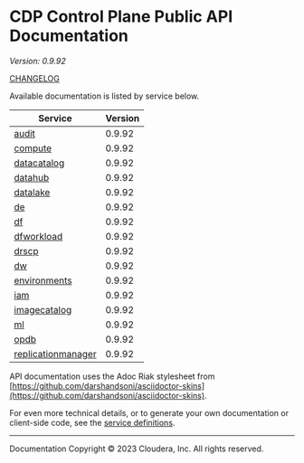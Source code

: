 # CDP Control Plane Public API Documentation

*Version: 0.9.92*

[CHANGELOG](CHANGELOG.md)

Available documentation is listed by service below.

| Service | Version |
| --- | --- |
| [audit](./audit/index.html) | 0.9.92 |
| [compute](./compute/index.html) | 0.9.92 |
| [datacatalog](./datacatalog/index.html) | 0.9.92 |
| [datahub](./datahub/index.html) | 0.9.92 |
| [datalake](./datalake/index.html) | 0.9.92 |
| [de](./de/index.html) | 0.9.92 |
| [df](./df/index.html) | 0.9.92 |
| [dfworkload](./dfworkload/index.html) | 0.9.92 |
| [drscp](./drscp/index.html) | 0.9.92 |
| [dw](./dw/index.html) | 0.9.92 |
| [environments](./environments/index.html) | 0.9.92 |
| [iam](./iam/index.html) | 0.9.92 |
| [imagecatalog](./imagecatalog/index.html) | 0.9.92 |
| [ml](./ml/index.html) | 0.9.92 |
| [opdb](./opdb/index.html) | 0.9.92 |
| [replicationmanager](./replicationmanager/index.html) | 0.9.92 |

API documentation uses the Adoc Riak stylesheet from
[https://github.com/darshandsoni/asciidoctor-skins](https://github.com/darshandsoni/asciidoctor-skins).

For even more technical details, or to generate your own documentation or client-side code, see the
[service definitions](swagger/).

----

Documentation Copyright © 2023 Cloudera, Inc. All rights reserved.

